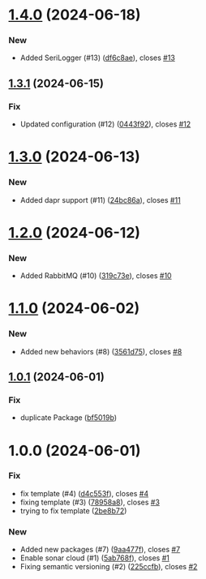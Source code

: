 # [1.4.0](https://github.com/VikashChauhan51/ecart-core/compare/v1.3.1...v1.4.0) (2024-06-18)


### New

* Added SeriLogger (#13) ([df6c8ae](https://github.com/VikashChauhan51/ecart-core/commit/df6c8ae6056fda6a1be589a6bd9f392d4ffee2ca)), closes [#13](https://github.com/VikashChauhan51/ecart-core/issues/13)

## [1.3.1](https://github.com/VikashChauhan51/ecart-core/compare/v1.3.0...v1.3.1) (2024-06-15)


### Fix

* Updated configuration (#12) ([0443f92](https://github.com/VikashChauhan51/ecart-core/commit/0443f924df2b22e98028920885963e8d6c63c45f)), closes [#12](https://github.com/VikashChauhan51/ecart-core/issues/12)

# [1.3.0](https://github.com/VikashChauhan51/ecart-core/compare/v1.2.0...v1.3.0) (2024-06-13)


### New

* Added dapr support (#11) ([24bc86a](https://github.com/VikashChauhan51/ecart-core/commit/24bc86a2db48102639e4596674fba9f2559f7799)), closes [#11](https://github.com/VikashChauhan51/ecart-core/issues/11)

# [1.2.0](https://github.com/VikashChauhan51/ecart-core/compare/v1.1.0...v1.2.0) (2024-06-12)


### New

* Added  RabbitMQ (#10) ([319c73e](https://github.com/VikashChauhan51/ecart-core/commit/319c73ef0e579f5ea3ae4189fbfbb47c2cfbb68f)), closes [#10](https://github.com/VikashChauhan51/ecart-core/issues/10)

# [1.1.0](https://github.com/VikashChauhan51/ecart-core/compare/v1.0.1...v1.1.0) (2024-06-02)


### New

* Added new behaviors (#8) ([3561d75](https://github.com/VikashChauhan51/ecart-core/commit/3561d751a2fabd7ce7745dec77f5939fe305924a)), closes [#8](https://github.com/VikashChauhan51/ecart-core/issues/8)

## [1.0.1](https://github.com/VikashChauhan51/ecart-core/compare/v1.0.0...v1.0.1) (2024-06-01)


### Fix

* duplicate Package ([bf5019b](https://github.com/VikashChauhan51/ecart-core/commit/bf5019b5a7be726ce9d4d6e075212944e201eb64))

# 1.0.0 (2024-06-01)


### Fix

* fix template (#4) ([d4c553f](https://github.com/VikashChauhan51/ecart-core/commit/d4c553f10460906ce1a828fc806dcc619cd1daf4)), closes [#4](https://github.com/VikashChauhan51/ecart-core/issues/4)
* fixing template (#3) ([78958a8](https://github.com/VikashChauhan51/ecart-core/commit/78958a86b2f22fbdfe81095bf224af37a1e5339c)), closes [#3](https://github.com/VikashChauhan51/ecart-core/issues/3)
* trying to fix template ([2be8b72](https://github.com/VikashChauhan51/ecart-core/commit/2be8b72db8c3f5e6331bfde7e929e843b58d480e))

### New

* Added new packages (#7) ([9aa477f](https://github.com/VikashChauhan51/ecart-core/commit/9aa477f49b8db0fc3b19e9a434f3910c28aeeaed)), closes [#7](https://github.com/VikashChauhan51/ecart-core/issues/7)
* Enable sonar cloud (#1) ([5ab768f](https://github.com/VikashChauhan51/ecart-core/commit/5ab768fd4abe9d981572bada3a59a4840cecb656)), closes [#1](https://github.com/VikashChauhan51/ecart-core/issues/1)
* Fixing semantic versioning (#2) ([225ccfb](https://github.com/VikashChauhan51/ecart-core/commit/225ccfb1c4f0d11111bc054f4313a49efaa400cf)), closes [#2](https://github.com/VikashChauhan51/ecart-core/issues/2)
